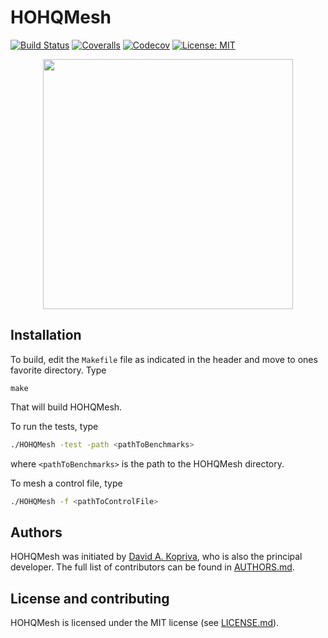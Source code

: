 # HOHQMesh

[![Build Status](https://github.com/trixi-framework/HOHQMesh/workflows/CI/badge.svg)](https://github.com/trixi-framework/HOHQMesh/actions?query=workflow%3ACI)
[![Coveralls](https://coveralls.io/repos/github/trixi-framework/HOHQMesh/badge.svg?branch=master)](https://coveralls.io/github/trixi-framework/HOHQMesh?branch=master)
[![Codecov](https://codecov.io/gh/trixi-framework/HOHQMesh/branch/master/graph/badge.svg)](https://codecov.io/gh/trixi-framework/HOHQMesh)
[![License: MIT](https://img.shields.io/badge/License-MIT-success.svg)](https://opensource.org/licenses/MIT)

<p align="center">
  <img width="400px" src="https://user-images.githubusercontent.com/3637659/121868456-4cad0180-cd01-11eb-8be5-bad6a797f6a2.png" />
</p>

## Installation
To build, edit the `Makefile` file as indicated in the header and move to
ones favorite directory. Type
```shell
make
```
That will build HOHQMesh.

To run the tests, type
```bash
./HOHQMesh -test -path <pathToBenchmarks>
```
where `<pathToBenchmarks>` is the path to the HOHQMesh directory.

To mesh a control file, type
```bash
./HOHQMesh -f <pathToControlFile>
```

## Authors
HOHQMesh was initiated by
[David A. Kopriva](https://www.math.fsu.edu/~kopriva/), who is also the principal developer.
The full list of contributors can be found in [AUTHORS.md](AUTHORS.md).


## License and contributing
HOHQMesh is licensed under the MIT license (see [LICENSE.md](LICENSE.md)).
